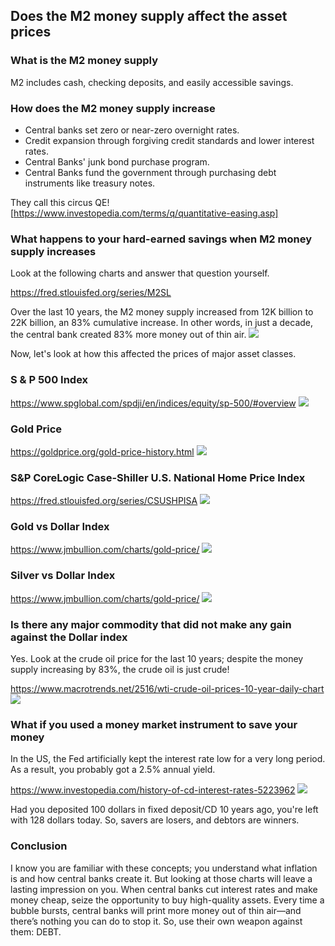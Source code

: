 ## Does the M2 money supply affect the asset prices
### What is the M2 money supply
M2 includes cash, checking deposits, and easily accessible savings.
### How does the M2 money supply increase
* Central banks set zero or near-zero overnight rates.
* Credit expansion through forgiving credit standards and lower interest rates.
* Central Banks' junk bond purchase program.
* Central Banks fund the government through purchasing debt instruments like treasury notes. 

They call this circus QE! [https://www.investopedia.com/terms/q/quantitative-easing.asp]
### What happens to your hard-earned savings when M2 money supply increases
Look at the following charts and answer that question yourself.

https://fred.stlouisfed.org/series/M2SL

Over the last 10 years, the M2 money supply increased from 12K billion to 22K billion, an 83% cumulative increase. In other words, in just a decade, the central bank created 83% more money out of thin air.
![](pics/m2.png)

Now, let's look at how this affected the prices of major asset classes.

### S & P 500 Index
https://www.spglobal.com/spdji/en/indices/equity/sp-500/#overview
![](pics/s&p.png)

### Gold Price
https://goldprice.org/gold-price-history.html
![](pics/gold.png)

### S&P CoreLogic Case-Shiller U.S. National Home Price Index
https://fred.stlouisfed.org/series/CSUSHPISA
![](pics/housing.png)

### Gold vs Dollar Index
https://www.jmbullion.com/charts/gold-price/
![](pics/gold-dollar.png)

### Silver vs Dollar Index
https://www.jmbullion.com/charts/gold-price/
![](pics/silver-dollar.png)

### Is there any major commodity that did not make any gain against the Dollar index
Yes. Look at the crude oil price for the last 10 years; despite the money supply increasing by 83%, the crude oil is just crude!

https://www.macrotrends.net/2516/wti-crude-oil-prices-10-year-daily-chart
![](pics/crude.png)

### What if you used a money market instrument to save your money
In the US, the Fed artificially kept the interest rate low for a very long period. As a result, you probably got a 2.5% annual yield.

https://www.investopedia.com/history-of-cd-interest-rates-5223962
![](pics/cd.png)

Had you deposited 100 dollars in fixed deposit/CD 10 years ago, you're left with 128 dollars today. So, savers are losers, and debtors are winners.

### Conclusion
I know you are familiar with these concepts; you understand what inflation is and how central banks create it. But looking at those charts will leave a lasting impression on you.
When central banks cut interest rates and make money cheap, seize the opportunity to buy high-quality assets. Every time a bubble bursts, central banks will print more money out of thin air—and there’s nothing you can do to stop it. So, use their own weapon against them: DEBT.